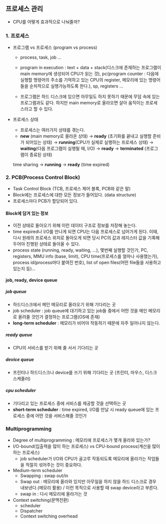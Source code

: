 ## 프로세스 관리

- CPU를 어떻게 효과적으로 나눠줄까?

### 1. 프로세스

- 프로그램 vs 프로세스 (program vs process)

  - process, task, job ...
  - program in execution : text + data + stack(디스크에 존재하는 프로그램이 main memory에 생성되어 CPU가 읽는 것), pc(program counter : 다음에 실행할 명령어의 주소를 기억하고 있는 CPU의 register, 메모리에 있는 명령어들을 순차적으로 실행가능하도록 한다.), sp, registers ...

  - 프로그램은 하드 디스크에 있으면 아무일도 하지 못하기 때문에 무덤 속에 있는 프로그램과도 같다. 하지만 main memory로 올라오면 살아 움직이는 프로세스라고 할 수 있다.

- 프로세스 상태

  - 프로세스는 여러가지 상태를 겪는다.
  - **new** (main memory로 올라온 상태) -> **ready** (초기화를 끝내고 실행할 준비가 되어있는 상태) -> **running**(CPU가 실제로 실행하는 프로세스 상태)
    -> **waiting**(다음 프로그램이 실행될 때, I/O) -> **ready**
    -> **terminated** (프로그램이 종료된 상태)

  time sharing
  -> **running** -> **ready** (time expired)

### 2. PCB(Process Control Block)

- Task Control Block (TCB, 프로세스 제어 블록, PCB와 같은 말)
- Block에는 프로세스에 대한 모든 정보가 들어있다. (data structure)
- 프로세스마다 PCB가 할당되어 있다.

#### Block에 담겨 있는 정보

- 이전 상태로 돌아오기 위해 이런 데이터 구조로 정보를 저장해 놓는다.
- time expired나 I/O를 만나게 되면 CPU는 다음 프로세스로 넘어가게 된다. 이때, 다시 원래의 프로세스 위치로 돌아오게 되면 당시 PC의 값과 레지스터 값을 기록해두어야 진행된 상태로 돌아올 수 있다.
- process state (running, ready, waiting, ...), 몇번째 실행할 것인가, PC, registers, MMU info (base, limit), CPU time(프로세스를 얼마나 사용했는가), process id(process마다 붙여진 번호), list of open files(어떤 file들을 사용하고 있는지 등)...

#### job, ready, device queue

##### job queue

- 하드디스크에서 메인 메모리로 올라오기 위해 기다리는 곳
- job scheduler : job queue에 대기하고 있는 job들 중에서 어떤 것을 메인 메모리로 올려줄 것인가 결정하는 프로그램(OS에 존재)
- **long-term scheduler** : 메모리가 비어야 작동하기 때문에 자주 일어나지 않는다.

##### ready queue

- CPU의 서비스를 받기 위해 줄 서서 기다리는 곳

##### device queue

- 프린터나 하드디스크나 device를 쓰기 위해 기다리는 곳 (프린터, 마우스, 디스크 스케줄러)

##### cpu scheduler

- 기다리고 있는 프로세스 중에 서비스를 제공할 것을 선택하는 곳
- **short-term scheduler** : time expired, I/O를 만날 시 ready queue에 있는 프로세스 중에 어떤 것을 서비스해줄 것인가

### Multiprogramming

- Degree of multiprogramming : 메모리에 프로세스가 몇개 올라와 있는가?
- I/O-bound(입출력을 많이 하는 프로세스) vs CPU-bound process(계산을 많이 하는 프로세스)
  - job scheduler가 I/O와 CPU가 골고루 작동되도록 메모리에 올라가는 작업들을 적절히 섞어주는 것이 중요하다.
- Medium-term scheduler
  - Swapping : swap out/in
  - Swap out : 메모리에 올라와 있지만 아무일을 하지 않을 하드 디스크로 경우 내보낸다.(메모리 활용) / 이런 목적으로 사용할 때 swap device라고 부른다.
  - swap in : 다시 메모리에 올라가는 것
- Context switching(문맥전환)
  - scheduler
  - Dispatcher
  - Context switching overhead
